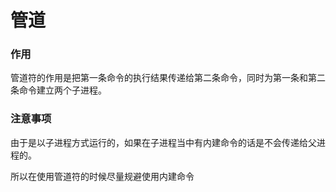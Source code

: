 # 管道

### 作用

管道符的作用是把第一条命令的执行结果传递给第二条命令，同时为第一条和第二条命令建立两个子进程。

### 注意事项

由于是以子进程方式运行的，如果在子进程当中有内建命令的话是不会传递给父进程的。

所以在使用管道符的时候尽量规避使用内建命令
